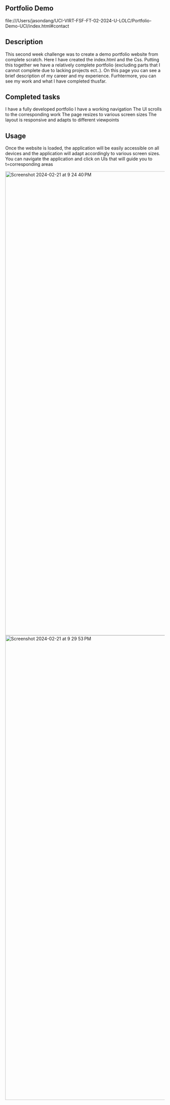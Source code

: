 ## Portfolio Demo
file:///Users/jasondang/UCI-VIRT-FSF-FT-02-2024-U-LOLC/Portfolio-Demo-UCI/index.html#contact
## Description
This second week challenge was to create a demo portfolio website from complete scratch. Here I have created the index.html and the Css. Putting this together we have a relatively complete portfolio (excluding parts that I cannot complete due to lacking projects ect..). On this page you can see a brief description of my career and my experience. Furhtermore, you can see my work and what I have completed thusfar. 

## Completed tasks
I have a fully developed portfolio
I have a working navigation
The UI scrolls to the corresponding work
The page resizes to various screen sizes
The layout is responsive and adapts to different viewpoints

## Usage
Once the website is loaded, the application will be easily accessible on all devices and the application will adapt accordingly to various screen sizes. You can navigate the application and click on UIs that will guide you to t=corresponding areas

<img width="1464" alt="Screenshot 2024-02-21 at 9 24 40 PM" src="https://github.com/jasondang4/Portfolio-Demo-UCI/assets/159833505/1ac10155-55d0-4308-b844-db33f693abd4">

<img width="1466" alt="Screenshot 2024-02-21 at 9 29 53 PM" src="https://github.com/jasondang4/Portfolio-Demo-UCI/assets/159833505/f65dc33b-1b58-4e96-a7c4-9c0e886f8aec">



